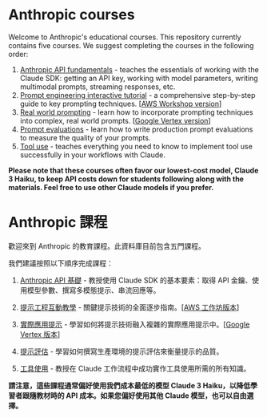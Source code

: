 # Anthropic courses

Welcome to Anthropic's educational courses. This repository currently contains five courses.  We suggest completing the courses in the following order:

1. [Anthropic API fundamentals](./anthropic_api_fundamentals/README.md) - teaches the essentials of working with the Claude SDK: getting an API key, working with model parameters, writing multimodal prompts, streaming responses, etc.
2. [Prompt engineering interactive tutorial](./prompt_engineering_interactive_tutorial/README.md) - a comprehensive step-by-step guide to key prompting techniques. [[AWS Workshop version](https://catalog.us-east-1.prod.workshops.aws/workshops/0644c9e9-5b82-45f2-8835-3b5aa30b1848/en-US)]
3. [Real world prompting](./real_world_prompting/README.md) - learn how to incorporate prompting techniques into complex, real world prompts. [[Google Vertex version](https://github.com/anthropics/courses/tree/vertex/real_world_prompting)] 
4. [Prompt evaluations](./prompt_evaluations/README.md) - learn how to write production prompt evaluations to measure the quality of your prompts.
5. [Tool use](./tool_use/README.md) - teaches everything you need to know to implement tool use successfully in your workflows with Claude.

**Please note that these courses often favor our lowest-cost model, Claude 3 Haiku, to keep API costs down for students following along with the materials. Feel free to use other Claude models if you prefer.**

# Anthropic 課程

歡迎來到 Anthropic 的教育課程。此資料庫目前包含五門課程。

我們建議按照以下順序完成課程：

1. [Anthropic API 基礎](./anthropic_api_fundamentals/README.md) - 教授使用 Claude SDK 的基本要素：取得 API 金鑰、使用模型參數、撰寫多模態提示、串流回應等。

2. [提示工程互動教學](./prompt_engineering_interactive_tutorial/README.md) - 關鍵提示技術的全面逐步指南。[[AWS 工作坊版本](https://catalog.us-east-1.prod.workshops.aws/workshops/0644c9e9-5b82-45f2-8835-3b5aa30b1848/en-US)]

3. [實際應用提示](./real_world_prompting/README.md) - 學習如何將提示技術融入複雜的實際應用提示中。[[Google Vertex 版本](https://github.com/anthropics/courses/tree/vertex/real_world_prompting)]

4. [提示評估](./prompt_evaluations/README.md) - 學習如何撰寫生產環境的提示評估來衡量提示的品質。

5. [工具使用](./tool_use/README.md) - 教授在 Claude 工作流程中成功實作工具使用所需的所有知識。

**請注意，這些課程通常偏好使用我們成本最低的模型 Claude 3 Haiku，以降低學習者跟隨教材時的 API 成本。如果您偏好使用其他 Claude 模型，也可以自由選擇。**